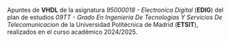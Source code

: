 Apuntes de **VHDL** de la asignatura _95000018 - Electronica Digital_ (**EDIG**) del plan de estudios _09TT - Grado En Ingenieria De Tecnologias Y Servicios De Telecomunicacion_ de la Universidad Politécnica de Madrid (**ETSIT**), realizados en el curso académico 2024/2025.
